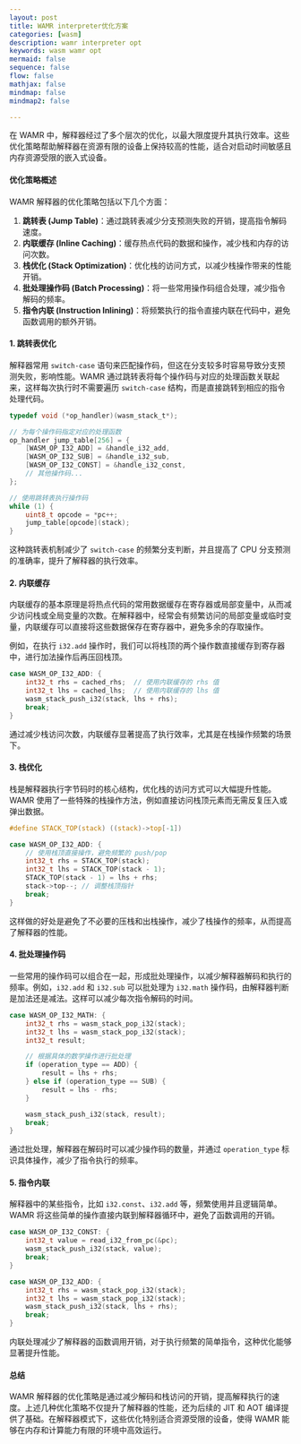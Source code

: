 ```yaml
---
layout: post
title: WAMR interpreter优化方案
categories: [wasm]
description: wamr interpreter opt
keywords: wasm wamr opt
mermaid: false
sequence: false
flow: false
mathjax: false
mindmap: false
mindmap2: false

---
```


在 WAMR 中，解释器经过了多个层次的优化，以最大限度提升其执行效率。这些优化策略帮助解释器在资源有限的设备上保持较高的性能，适合对启动时间敏感且内存资源受限的嵌入式设备。

#### 优化策略概述
WAMR 解释器的优化策略包括以下几个方面：

1. **跳转表 (Jump Table)**：通过跳转表减少分支预测失败的开销，提高指令解码速度。
2. **内联缓存 (Inline Caching)**：缓存热点代码的数据和操作，减少栈和内存的访问次数。
3. **栈优化 (Stack Optimization)**：优化栈的访问方式，以减少栈操作带来的性能开销。
4. **批处理操作码 (Batch Processing)**：将一些常用操作码组合处理，减少指令解码的频率。
5. **指令内联 (Instruction Inlining)**：将频繁执行的指令直接内联在代码中，避免函数调用的额外开销。

#### 1. 跳转表优化
解释器常用 `switch-case` 语句来匹配操作码，但这在分支较多时容易导致分支预测失败，影响性能。WAMR 通过跳转表将每个操作码与对应的处理函数关联起来，这样每次执行时不需要遍历 `switch-case` 结构，而是直接跳转到相应的指令处理代码。

```c
typedef void (*op_handler)(wasm_stack_t*);

// 为每个操作码指定对应的处理函数
op_handler jump_table[256] = {
    [WASM_OP_I32_ADD] = &handle_i32_add,
    [WASM_OP_I32_SUB] = &handle_i32_sub,
    [WASM_OP_I32_CONST] = &handle_i32_const,
    // 其他操作码...
};

// 使用跳转表执行操作码
while (1) {
    uint8_t opcode = *pc++;
    jump_table[opcode](stack);
}
```

这种跳转表机制减少了 `switch-case` 的频繁分支判断，并且提高了 CPU 分支预测的准确率，提升了解释器的执行效率。

#### 2. 内联缓存
内联缓存的基本原理是将热点代码的常用数据缓存在寄存器或局部变量中，从而减少访问栈或全局变量的次数。在解释器中，经常会有频繁访问的局部变量或临时变量，内联缓存可以直接将这些数据保存在寄存器中，避免多余的存取操作。

例如，在执行 `i32.add` 操作时，我们可以将栈顶的两个操作数直接缓存到寄存器中，进行加法操作后再压回栈顶。

```c
case WASM_OP_I32_ADD: {
    int32_t rhs = cached_rhs;  // 使用内联缓存的 rhs 值
    int32_t lhs = cached_lhs;  // 使用内联缓存的 lhs 值
    wasm_stack_push_i32(stack, lhs + rhs);
    break;
}
```

通过减少栈访问次数，内联缓存显著提高了执行效率，尤其是在栈操作频繁的场景下。

#### 3. 栈优化
栈是解释器执行字节码时的核心结构，优化栈的访问方式可以大幅提升性能。WAMR 使用了一些特殊的栈操作方法，例如直接访问栈顶元素而无需反复压入或弹出数据。

```c
#define STACK_TOP(stack) ((stack)->top[-1])

case WASM_OP_I32_ADD: {
    // 使用栈顶直接操作，避免频繁的 push/pop
    int32_t rhs = STACK_TOP(stack);
    int32_t lhs = STACK_TOP(stack - 1);
    STACK_TOP(stack - 1) = lhs + rhs;
    stack->top--; // 调整栈顶指针
    break;
}
```

这样做的好处是避免了不必要的压栈和出栈操作，减少了栈操作的频率，从而提高了解释器的性能。

#### 4. 批处理操作码
一些常用的操作码可以组合在一起，形成批处理操作，以减少解释器解码和执行的频率。例如，`i32.add` 和 `i32.sub` 可以批处理为 `i32.math` 操作码，由解释器判断是加法还是减法。这样可以减少每次指令解码的时间。

```c
case WASM_OP_I32_MATH: {
    int32_t rhs = wasm_stack_pop_i32(stack);
    int32_t lhs = wasm_stack_pop_i32(stack);
    int32_t result;

    // 根据具体的数学操作进行批处理
    if (operation_type == ADD) {
        result = lhs + rhs;
    } else if (operation_type == SUB) {
        result = lhs - rhs;
    }

    wasm_stack_push_i32(stack, result);
    break;
}
```

通过批处理，解释器在解码时可以减少操作码的数量，并通过 `operation_type` 标识具体操作，减少了指令执行的频率。

#### 5. 指令内联
解释器中的某些指令，比如 `i32.const`、`i32.add` 等，频繁使用并且逻辑简单。WAMR 将这些简单的操作直接内联到解释器循环中，避免了函数调用的开销。

```c
case WASM_OP_I32_CONST: {
    int32_t value = read_i32_from_pc(&pc);
    wasm_stack_push_i32(stack, value);
    break;
}

case WASM_OP_I32_ADD: {
    int32_t rhs = wasm_stack_pop_i32(stack);
    int32_t lhs = wasm_stack_pop_i32(stack);
    wasm_stack_push_i32(stack, lhs + rhs);
    break;
}
```

内联处理减少了解释器的函数调用开销，对于执行频繁的简单指令，这种优化能够显著提升性能。

#### 总结

WAMR 解释器的优化策略是通过减少解码和栈访问的开销，提高解释执行的速度。上述几种优化策略不仅提升了解释器的性能，还为后续的 JIT 和 AOT 编译提供了基础。在解释器模式下，这些优化特别适合资源受限的设备，使得 WAMR 能够在内存和计算能力有限的环境中高效运行。
